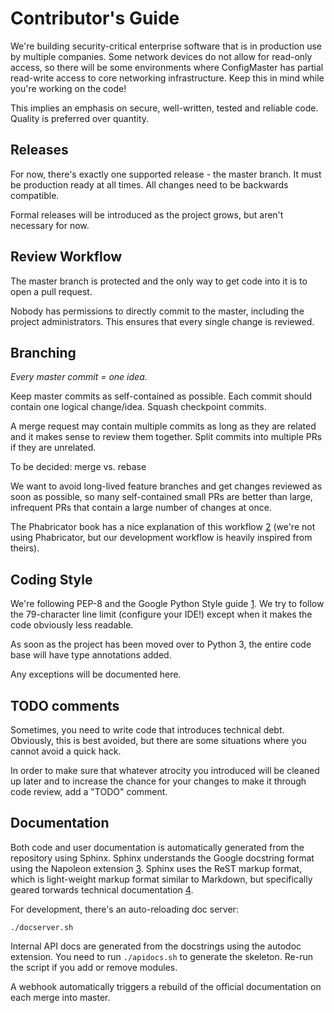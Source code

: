 # Contributor's Guide

We're building security-critical enterprise software that is in production 
use by multiple companies. Some network devices do not allow for read-only 
access, so there will be some environments where ConfigMaster has partial 
read-write access to core networking infrastructure. Keep this in mind while 
you're working on the code!

This implies an emphasis on secure, well-written, tested and reliable code. 
Quality is preferred over quantity. 

## Releases

For now, there's exactly one supported release - the master branch. It must 
be production ready at all times. All changes need to be backwards compatible.

Formal releases will be introduced as the project grows, but aren't necessary
for now.

## Review Workflow

The master branch is protected and the only way to get code into it is to 
open a pull request.

Nobody has permissions to directly commit to the master, including the 
project administrators. This ensures that every single change is reviewed.

## Branching

*Every master commit = one idea.* 

Keep master commits as self-contained as possible. Each commit should contain
one logical change/idea. Squash checkpoint commits.

A merge request may contain multiple commits as long as they are related and
it makes sense to review them together. Split commits into multiple PRs if
they are unrelated.

To be decided: merge vs. rebase

We want to avoid long-lived feature branches and get changes reviewed as soon
as possible, so many self-contained small PRs are better than large, infrequent
PRs that contain a large number of changes at once.

The Phabricator book has a nice explanation of this workflow [2] (we're not 
using Phabricator, but our development workflow is heavily inspired from 
theirs).

## Coding Style

We're following PEP-8 and the Google Python Style guide [1]. We try to follow
the 79-character line limit (configure your IDE!) except when it makes the 
code obviously less readable.

As soon as the project has been moved over to Python 3, the entire code base 
will have type annotations added.
 
Any exceptions will be documented here.

## TODO comments

Sometimes, you need to write code that introduces technical debt. Obviously,
this is best avoided, but there are some situations where you cannot avoid
a quick hack.

In order to make sure that whatever atrocity you introduced will be cleaned up
later and to increase the chance for your changes to make it through code 
review, add a "TODO" comment.

## Documentation

Both code and user documentation is automatically generated from the 
repository using Sphinx. Sphinx understands the Google docstring format using
the Napoleon extension [3]. Sphinx uses the ReST markup format, which is 
light-weight markup format similar to Markdown, but specifically geared 
torwards technical documentation [4].

For development, there's an auto-reloading doc server:

    ./docserver.sh
    
Internal API docs are generated from the docstrings using the autodoc 
extension. You need to run `./apidocs.sh` to generate the skeleton.
Re-run the script if you add or remove modules.

A webhook automatically triggers a rebuild of the official documentation on 
each merge into master.

[1]: https://google.github.io/styleguide/pyguide.html
[2]: https://secure.phabricator.com/book/phabflavor/article/recommendations_on_revision_control/#one-idea-is-one-commit
[3]: http://www.sphinx-doc.org/en/stable/ext/napoleon.html
[4]: http://www.sphinx-doc.org/en/stable/rest.html